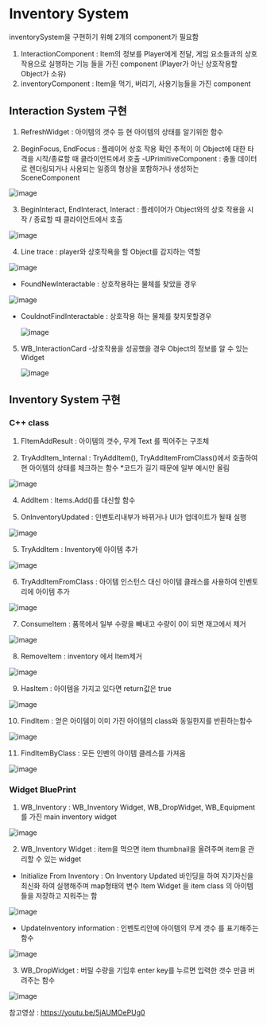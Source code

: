 # Inventory System
inventorySystem을 구현하기 위해 2개의 component가 필요함 
1. InteractionComponent : Item의 정보를 Player에게 전달, 게임 요소들과의 상호작용으로 실행하는 기능 들을 가진 component (Player가 아닌 상호작용할 Object가 소유)
2. inventoryComponent : Item을 먹기, 버리기, 사용기능들을 가진 component

## Interaction System 구현

1. RefreshWidget : 아이템의 갯수 등 현 아이템의 상태를 알기위한 함수


2. BeginFocus, EndFocus : 플레이어 상호 작용 확인 추적이 이 Object에 대한 타격을 시작/종료할 때 클라이언트에서 호출
-UPrimitiveComponent : 충돌 데이터로 렌더링되거나 사용되는 일종의 형상을 포함하거나 생성하는 SceneComponent

![image](https://github.com/HanYooTae/Unreal-Game-Project1/assets/123162344/0c577b11-6d8a-4a01-a55c-75a966f0becd)

3. BeginInteract, EndInteract, Interact : 플레이어가 Object와의 상호 작용을 시작 / 종료할 때 클라이언트에서 호출

![image](https://github.com/HanYooTae/Unreal-Game-Project1/assets/123162344/53da5b9a-8ede-4016-842d-bd7772277276)

4. Line trace : player와 상호작욕을 할 Object를 감지하는 역할

![image](https://github.com/HanYooTae/Unreal-Game-Project1/assets/123162344/79e67175-7d86-49f9-94e6-24ff87f90bcd)

- FoundNewInteractable     : 상호작용하는 물체를 찾았을 경우

![image](https://github.com/HanYooTae/Unreal-Game-Project1/assets/123162344/def42b28-f526-498c-bc31-7fc39a901787)
  
- CouldnotFindInteractable : 상호작용 하는 물체를 찾지못할경우

  ![image](https://github.com/HanYooTae/Unreal-Game-Project1/assets/123162344/dd764f6c-e247-4a91-8d1c-c308b361d754)

5. WB_InteractionCard
   -상호작용을 성공했을 경우 Object의 정보를 알 수 있는 Widget

   ![image](https://github.com/HanYooTae/Unreal-Game-Project1/assets/123162344/6e3bb2ac-87ec-46ef-93c5-72587de15caf)


## Inventory System 구현

### C++ class

1. FItemAddResult : 아이템의 갯수, 무게 Text 를 찍어주는 구조체

2. TryAddItem_Internal : TryAddItem(), TryAddItemFromClass()에서 호출하여 현 아이템의 상태를 체크하는 함수
*코드가 길기 때문에 일부 예시만 올림

![image](https://github.com/HanYooTae/Unreal-Game-Project1/assets/123162344/4d3c63c9-0248-44ba-9f80-58d8e9a0b463)


4. AddItem : Items.Add()를 대신할 함수

5. OnInventoryUpdated : 인벤토리내부가 바뀌거나 UI가 업데이트가 될때 실행

![image](https://github.com/HanYooTae/Unreal-Game-Project1/assets/123162344/1b288ce8-0ecf-4339-b2c8-f18ed62767f6)

5. TryAddItem : Inventory에 아이템 추가

![image](https://github.com/HanYooTae/Unreal-Game-Project1/assets/123162344/5e16a6a8-0314-49e4-9c15-6192dd08a976)

6. TryAddItemFromClass : 아이템 인스턴스 대신 아이템 클래스를 사용하여 인벤토리에 아이템 추가

![image](https://github.com/HanYooTae/Unreal-Game-Project1/assets/123162344/eb30a73c-e613-4129-95e9-92a928f1d771)

7. ConsumeItem : 품목에서 일부 수량을 빼내고 수량이 0이 되면 재고에서 제거

![image](https://github.com/HanYooTae/Unreal-Game-Project1/assets/123162344/a76654d2-5324-46de-95f8-e24a6b2e8c54)

8. RemoveItem : inventory 에서 Item제거

![image](https://github.com/HanYooTae/Unreal-Game-Project1/assets/123162344/646f760a-93db-4872-9039-312f447af6aa)

9. HasItem : 아이템을 가지고 있다면 return값은 true

![image](https://github.com/HanYooTae/Unreal-Game-Project1/assets/123162344/1ffd7e0e-ec52-423e-8f1f-c2ce339b9cf1)

10. FindItem : 얻은 아이템이 이미 가진 아이템의 class와 동일한지를 반환하는함수

![image](https://github.com/HanYooTae/Unreal-Game-Project1/assets/123162344/2e307527-3238-498c-903f-94340b4cb5e6)

11. FindItemByClass : 모든 인벤의 아이템 클레스를 가져옴

![image](https://github.com/HanYooTae/Unreal-Game-Project1/assets/123162344/b05ebdeb-125e-4f8c-9864-f06062710155)

### Widget BluePrint

1. WB_Inventory : WB_Inventory Widget, WB_DropWidget, WB_Equipment를 가진 main inventory widget

![image](https://github.com/HanYooTae/Unreal-Game-Project1/assets/123162344/c14b36c0-4c61-42ac-babd-b49c6e8c5d88)

2. WB_Inventory Widget : item을 먹으면 item thumbnail을 올려주며 item을 관리할 수 있는 widget
- Initialize From Inventory : On Inventory Updated 바인딩을 하여 자기자신을 최신화 하여 실행해주며 map형태의 변수 Item Widget 을 item class 의 아이템들을 저장하고 지워주는 함

![image](https://github.com/HanYooTae/Unreal-Game-Project1/assets/123162344/b79be96d-59ba-488a-8771-07429bd7a416)

- UpdateInventory information : 인벤토리안에 아이템의 무게 갯수 를 표기해주는 함수

![image](https://github.com/HanYooTae/Unreal-Game-Project1/assets/123162344/70cd884c-9bbe-4a8b-af4b-5b78cee792b4)
  
3. WB_DropWidget : 버릴 수량을 기임후 enter key를 누르면 입력한 갯수 만큼 버려주는 함수

![image](https://github.com/HanYooTae/Unreal-Game-Project1/assets/123162344/43bbc6ed-633e-49fd-9c30-c0df6fe38645)


  참고영상 : https://youtu.be/5jAUMOePUg0


